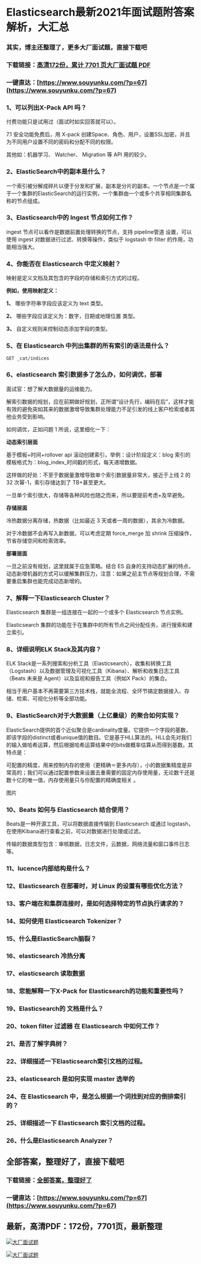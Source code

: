 # Elasticsearch最新2021年面试题附答案解析，大汇总

### 其实，博主还整理了，更多大厂面试题，直接下载吧

### 下载链接：[高清172份，累计 7701 页大厂面试题  PDF](https://www.souyunku.com/?p=67)

### 一键直达：[https://www.souyunku.com/?p=67](https://www.souyunku.com/?p=67)



### 1、可以列出X-Pack API 吗？

付费功能只是试用过（面试时如实回答就可以）。

7.1 安全功能免费后，用 X-pack 创建Space、角色、用户，设置SSL加密，并且为不同用户设置不同的密码和分配不同的权限。

其他如：机器学习、 Watcher、 Migration 等 API 用的较少。


### 2、ElasticSearch中的副本是什么？

一个索引被分解成碎片以便于分发和扩展，副本是分片的副本。一个节点是一个属于一个集群的ElasticSearch的运行实例，一个集群由一个或多个共享相同集群名称的节点组成。


### 3、Elasticsearch中的 Ingest 节点如何工作？

ingest 节点可以看作是数据前置处理转换的节点，支持 pipeline管道 设置，可以使用 ingest 对数据进行过滤、转换等操作，类似于 logstash 中 filter 的作用，功能相当强大。


### 4、你能否在 Elasticsearch 中定义映射？

映射是定义文档及其包含的字段的存储和索引方式的过程。

**例如，使用映射定义：**

**1、** 哪些字符串字段应该定义为 text 类型。

**2、** 哪些字段应该定义为：数字，日期或地理位置 类型。

**3、** 自定义规则来控制动态添加字段的类型。


### 5、在 Elasticsearch 中列出集群的所有索引的语法是什么？

```
GET _cat/indices
```


### 6、elasticsearch 索引数据多了怎么办，如何调优，部署

面试官：想了解大数据量的运维能力。

解索引数据的规划，应在前期做好规划，正所谓“设计先行，编码在后”，这样才能有效的避免突如其来的数据激增导致集群处理能力不足引发的线上客户检索或者其他业务受到影响。

如何调优，正如问题 1 所说，这里细化一下：

**动态索引层面**

基于模板+时间+rollover api 滚动创建索引，举例：设计阶段定义：blog 索引的模板格式为：blog_index_时间戳的形式，每天递增数据。

这样做的好处：不至于数据量激增导致单个索引数据量非常大，接近于上线 2 的32 次幂-1，索引存储达到了 TB+甚至更大。

一旦单个索引很大，存储等各种风险也随之而来，所以要提前考虑+及早避免。

**存储层面**

冷热数据分离存储，热数据（比如最近 3 天或者一周的数据），其余为冷数据。

对于冷数据不会再写入新数据，可以考虑定期 force_merge 加 shrink 压缩操作，节省存储空间和检索效率。

**部署层面**

一旦之前没有规划，这里就属于应急策略。结合 ES 自身的支持动态扩展的特点，动态新增机器的方式可以缓解集群压力，注意：如果之前主节点等规划合理，不需要重启集群也能完成动态新增的。


### 7、解释一下Elasticsearch Cluster？

Elasticsearch 集群是一组连接在一起的一个或多个 Elasticsearch 节点实例。

Elasticsearch 集群的功能在于在集群中的所有节点之间分配任务，进行搜索和建立索引。


### 8、详细说明ELK Stack及其内容？

ELK Stack是一系列搜索和分析工具（Elasticsearch），收集和转换工具（Logstash）以及数据管理及可视化工具（Kibana）、解析和收集日志工具（Beats 未来是 Agent）以及监视和报告工具（例如X Pack）的集合。

相当于用户基本不再需要第三方技术栈，就能全流程、全环节搞定数据接入、存储、检索、可视化分析等全部功能。


### 9、ElasticSearch对于大数据量（上亿量级）的聚合如何实现？

ElasticSearch提供的首个近似聚合是cardinality度量。它提供一个字段的基数，即该字段的distinct或者unique值的数目。它是基于HLL算法的。HLL会先对我们的输入做哈希运算，然后根据哈希运算结果中的bits做概率估算从而得到基数。其特点是：

可配置的精度，用来控制内存的使用（更精确＝更多内存），小的数据集精度是非常高的；我们可以通过配置参数来设置去重需要的固定内存使用量，无论数千还是数十亿的唯一值，内存使用量只与你配置的精确度相关 。

图片


### 10、Beats 如何与 Elasticsearch 结合使用？

Beats是一种开源工具，可以将数据直接传输到 Elasticsearch 或通过 logstash，在使用Kibana进行查看之前，可以对数据进行处理或过滤。

传输的数据类型包含：审核数据，日志文件，云数据，网络流量和窗口事件日志等。


### 11、lucence内部结构是什么？
### 12、Elasticsearch 在部署时，对 Linux 的设置有哪些优化方法？
### 13、客户端在和集群连接时，是如何选择特定的节点执行请求的？
### 14、如何使用 Elasticsearch Tokenizer？
### 15、什么是ElasticSearch脑裂？
### 16、elasticsearch 冷热分离
### 17、elasticsearch 读取数据
### 18、您能解释一下X-Pack for Elasticsearch的功能和重要性吗？
### 19、Elasticsearch的 文档是什么？
### 20、token filter 过滤器 在 Elasticsearch 中如何工作？
### 21、是否了解字典树？
### 22、详细描述一下Elasticsearch索引文档的过程。
### 23、elasticsearch 是如何实现 master 选举的
### 24、在 Elasticsearch 中，是怎么根据一个词找到对应的倒排索引的？
### 25、详细描述一下 Elasticsearch 索引文档的过程。
### 26、什么是Elasticsearch Analyzer？




## 全部答案，整理好了，直接下载吧

### 下载链接：[全部答案，整理好了](https://www.souyunku.com/?p=67)

### 一键直达：[https://www.souyunku.com/?p=67](https://www.souyunku.com/?p=67)


## 最新，高清PDF：172份，7701页，最新整理

[![大厂面试题](https://www.souyunku.com/wp-content/uploads/weixin/mst.png "大厂面试题")](https://www.souyunku.com/wp-content/uploads/weixin/githup-weixin.png"大厂面试题")

[![大厂面试题](https://www.souyunku.com/wp-content/uploads/weixin/githup-weixin.png "架构师专栏")](https://www.souyunku.com/wp-content/uploads/weixin/githup-weixin.png "架构师专栏")
